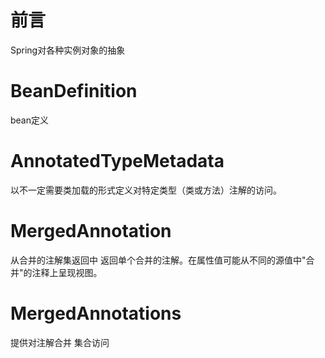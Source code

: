 # 前言

Spring对各种实例对象的抽象







# BeanDefinition

bean定义



# AnnotatedTypeMetadata

以不一定需要类加载的形式定义对特定类型（类或方法）注解的访问。



# MergedAnnotation

从合并的注解集返回中 返回单个合并的注解。在属性值可能从不同的源值中"合并"的注释上呈现视图。



# MergedAnnotations

提供对注解合并 集合访问








